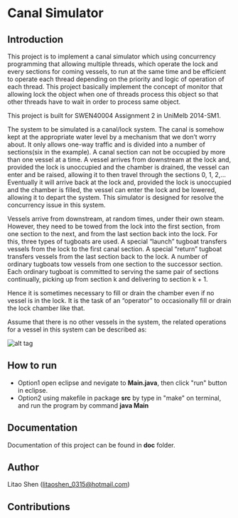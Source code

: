 # Canal Simulator

## Introduction

This project is to implement a canal simulator which using concurrency
programming that allowing multiple threads, which operate the lock and every
sections for coming vessels, to run at the same time and be efficient to operate
each thread depending on the priority and logic of operation of each thread.
This project basically implement the concept of monitor that allowing lock the
object when one of threads process this object so that other threads have to
wait in order to process same object.

This project is built for SWEN40004 Assignment 2 in UniMelb 2014-SM1.

The system to be simulated is a canal/lock system. The canal is somehow kept at
the appropriate water level by a mechanism that we don’t worry about. It only
allows one-way traffic and is divided into a number of sections(six in the
example). A canal section can not be occupied by more than one vessel at a time.
A vessel arrives from downstream at the lock and, provided the lock is
unoccupied and the chamber is drained, the vessel can enter and be raised,
allowing it to then travel through the sections 0, 1, 2,... Eventually it will
arrive back at the lock and, provided the lock is unoccupied and the chamber is
filled, the vessel can enter the lock and be lowered, allowing it to depart the
system. This simulator is designed for resolve the concurrency issue in this
system.

Vessels arrive from downstream, at random times, under their own steam. However,
they need to be towed from the lock into the first section, from one section to
the next, and from the last section back into the lock. For this, three types of
tugboats are used. A special “launch” tugboat transfers vessels from the lock to
the first canal section. A special “return” tugboat transfers vessels from the
last section back to the lock. A number of ordinary tugboats tow vessels from
one section to the successor section. Each ordinary tugboat is committed to
serving the same pair of sections continually, picking up from section k and
delivering to section k + 1.

Hence it is sometimes necessary to fill or drain the chamber even if no vessel
is in the lock. It is the task of an “operator” to occasionally fill or drain
the lock chamber like that.

Assume that there is no other vessels in the system, the related operations for
a vessel in this system can be described as:

![alt
tag](https://cloud.githubusercontent.com/assets/2654264/11605981/c69928c8-9b63-11e5-871a-93b8528f713a.png)

## How to run

* Option1 open eclipse and nevigate to **Main.java**, then click "run" button in eclipse.
* Option2 using makefile in package __src__ by type in "make" on terminal, and run the
program by command **java Main**

## Documentation
Documentation of this project can be found in __doc__ folder.

## Author 

Litao Shen (litaoshen_0315@hotmail.com)

## Contributions
